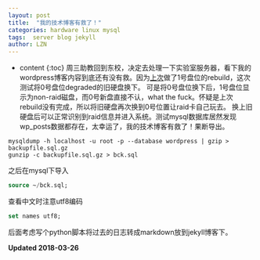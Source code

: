 ```yaml
---
layout: post
title:  "我的技术博客有救了！"
categories: hardware linux mysql
tags:  server blog jekyll
author: LZN
---
```


* content
{:toc}
周三助教回到东校，决定去处理一下实验室服务器，看下我的wordpress博客内容到底还有没有救。因为[上次](https://novarizark.github.io/2017/12/30/raid-rebuild/)做了1号盘位的rebuild，这次测试将0号盘位degraded的旧硬盘换下。
可是将0号盘位换下后，1号盘位显示为non-raid磁盘，而0号新盘直接不认，what the fuck。怀疑是上次rebuild没有完成，所以将旧硬盘再次换到0号位置让raid卡自己玩去。
换上旧硬盘后可以正常识别到raid信息并进入系统。测试mysql数据库居然发现wp_posts数据都存在，太幸运了，我的技术博客有救了！果断导出。

``` shell
mysqldump -h localhost -u root -p --database wordpress | gzip > backupfile.sql.gz
gunzip -c backupfile.sql.gz > bck.sql 
```

之后在mysql下导入
``` sql
source ~/bck.sql;
```

查看中文时注意utf8编码
```sql
set names utf8;
```

后面考虑写个python脚本将过去的日志转成markdown放到jekyll博客下。

**Updated 2018-03-26**
